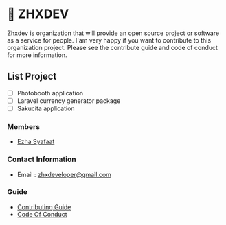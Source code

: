 # 📍 ZHXDEV

Zhxdev is organization that will provide an open source project or software as a service for people. I'am very happy if you want to contribute to this organization project. Please see the contribute guide and code of conduct for more information.

## List Project
- [ ] Photobooth application
- [ ] Laravel currency generator package
- [ ] Sakucita application

### Members
- [Ezha Syafaat](https://github.com/ezhasyafaat)

### Contact Information
- Email : zhxdeveloper@gmail.com

### Guide
- [Contributing Guide](https://github.com/zhxdev/.github/blob/main/profile/CONTRIBUTING.md)
- [Code Of Conduct](https://github.com/zhxdev/.github/blob/main/profile/CODE_OF_CONDUCT.md)
